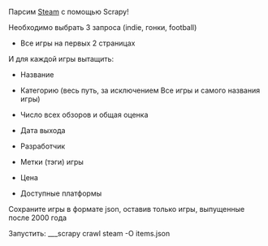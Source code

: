 Парсим [Steam](https://store.steampowered.com/) с помощью Scrapy!

Необходимо выбрать 3 запроса (indie, гонки, football)

* Все игры на первых 2 страницах

И для каждой игры вытащить:

* Название

* Категорию (весь путь, за исключением Все игры и самого названия игры)

* Число всех обзоров и общая оценка

* Дата выхода

* Разработчик

* Метки (тэги) игры

* Цена

* Доступные платформы

Сохраните игры в формате json, оставив только игры, выпущенные после 2000 года

Запустить:
___scrapy crawl steam -O items.json
